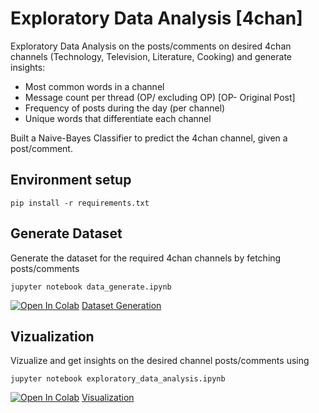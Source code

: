 # Exploratory Data Analysis [4chan]
Exploratory Data Analysis on the posts/comments on desired 4chan channels (Technology, Television, Literature, Cooking) and generate insights:
* Most common words in a channel
* Message count per thread (OP/ excluding OP) [OP- Original Post]
* Frequency of posts during the day (per channel)
* Unique words that differentiate each channel

Built a Naive-Bayes Classifier to predict the 4chan channel, given a post/comment. 

## Environment setup
```
pip install -r requirements.txt
```

## Generate Dataset
Generate the dataset for the required 4chan channels by fetching posts/comments

```jupyter notebook data_generate.ipynb ```  

[![Open In Colab](https://colab.research.google.com/assets/colab-badge.svg)](https://colab.research.google.com/github/mkartik/EDA_4chan/blob/master/data_generate.ipynb)  [Dataset Generation](https://github.com/mkartik/EDA_4chan/blob/master/data_generate.ipynb) 

## Vizualization
Vizualize and get insights on the desired channel posts/comments using 

```jupyter notebook exploratory_data_analysis.ipynb ```

[![Open In Colab](https://colab.research.google.com/assets/colab-badge.svg)](https://colab.research.google.com/github/mkartik/EDA_4chan/blob/master/exploratory_data_analysis.ipynb)  [Visualization](https://github.com/mkartik/EDA_4chan/blob/master/exploratory_data_analysis.ipynb) 

